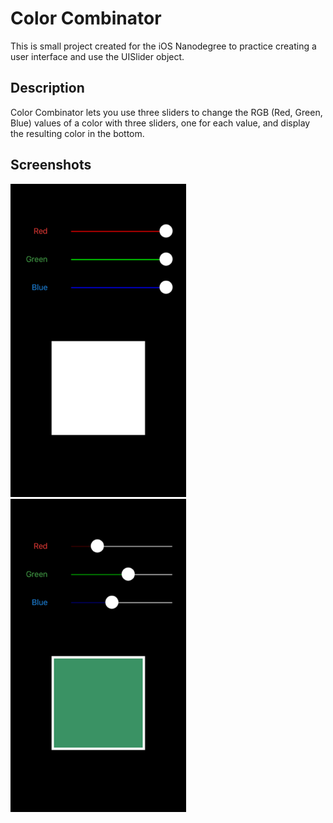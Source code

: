 # Color Combinator
This is small project created for the iOS Nanodegree to practice creating a user interface and use the UISlider object.

## Description
Color Combinator lets you use three sliders to change the RGB (Red, Green, Blue) values of a color with three sliders, one for each value, and display the resulting color in the bottom.

## Screenshots
![Color Combinator Screenshot](https://github.com/helmrich/Color-Combinator/blob/master/Color-Combinator-1.png)
![Color Combinator Screenshot](https://github.com/helmrich/Color-Combinator/blob/master/Color-Combinator-2.png)
